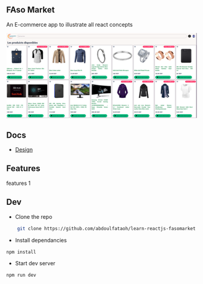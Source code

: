 ## FAso Market

An E-commerce app to illustrate all react concepts

![](https://github.com/abdoulfataoh/learn-reactjs-fasomarket/blob/master/docs/capture.png)


## Docs

- [Design](https://www.tldraw.com/p/Esi4mJ6woC-NDwq2ECzf3?d=v360.275.534.501.page)


## Features

features 1


## Dev

- Clone the repo

```bash
    git clone https://github.com/abdoulfataoh/learn-reactjs-fasomarket.git
```

- Install dependancies

```bash
npm install
```

- Start dev server

```bash
npm run dev
```






